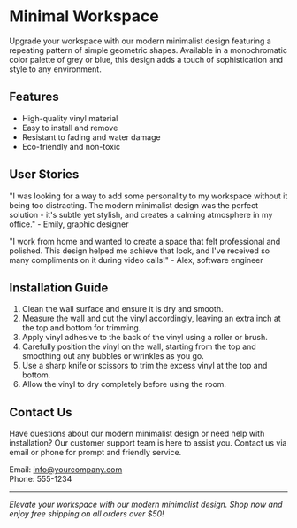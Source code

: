 <!--font:Poppins-->

# Minimal Workspace

Upgrade your workspace with our modern minimalist design featuring a repeating pattern of simple geometric shapes. Available in a monochromatic color palette of grey or blue, this design adds a touch of sophistication and style to any environment.

## Features

- High-quality vinyl material
- Easy to install and remove
- Resistant to fading and water damage
- Eco-friendly and non-toxic

## User Stories

"I was looking for a way to add some personality to my workspace without it being too distracting. The modern minimalist design was the perfect solution - it's subtle yet stylish, and creates a calming atmosphere in my office." - Emily, graphic designer

"I work from home and wanted to create a space that felt professional and polished. This design helped me achieve that look, and I've received so many compliments on it during video calls!" - Alex, software engineer

## Installation Guide

1. Clean the wall surface and ensure it is dry and smooth.
2. Measure the wall and cut the vinyl accordingly, leaving an extra inch at the top and bottom for trimming.
3. Apply vinyl adhesive to the back of the vinyl using a roller or brush.
4. Carefully position the vinyl on the wall, starting from the top and smoothing out any bubbles or wrinkles as you go.
5. Use a sharp knife or scissors to trim the excess vinyl at the top and bottom.
6. Allow the vinyl to dry completely before using the room.

## Contact Us

Have questions about our modern minimalist design or need help with installation? Our customer support team is here to assist you. Contact us via email or phone for prompt and friendly service.

Email: info@yourcompany.com  
Phone: 555-1234

---

_Elevate your workspace with our modern minimalist design. Shop now and enjoy free shipping on all orders over $50!_

<!--

Write me content for website with wallpaper which alt text is:

"A wallpaper with a repeating pattern of simple geometric shapes, in a monochromatic color palette such as grey or blue."

The name/title of the page should not be 1:1 copy of the alt text but rather a real content of the website which is using this wallpaper.

- Use markdown format 
- Start with heading
- Heading should be short and concise
- The content should look like a real website 
- The website should not be about the wallpaper, wallpaper is just a related background
- Heading should be contain work "wallpaper" or "background"
- Include real sections like references, contact, user stories, etc. use things relevant to the page purpose.
- Feel free to use structure like headings, bullets, numbering, blockquotes, paragraphs, horizontal lines, etc.
- You can use formatting like bold or _italic_
- You can include UTF-8 emojis
- Links should be only #hash anchors (and you can refer to the document itself)
- Do not include images


---


# Modern Minimalist Wallpaper for Your Home Office

Transform your home office with our modern minimalist wallpaper featuring a repeating pattern of simple geometric shapes. Available in a monochromatic color palette of grey or blue, this wallpaper adds a touch of sophistication and style to any workspace.

## Features

- High-quality vinyl material
- Easy to install and remove
- Resistant to fading and water damage
- Eco-friendly and non-toxic

## User Stories

"I recently redecorated my home office and was looking for a wallpaper that would add some visual interest without being too distracting. This wallpaper was the perfect choice - it's subtle yet stylish, and creates a calming atmosphere in my workspace." - Sarah, freelance writer

"I work from home and wanted to create a space that felt professional and polished. This wallpaper helped me achieve that look, and I've received so many compliments on it during video calls!" - Michael, marketing consultant

## Installation Guide

1. Clean the wall surface and ensure it is dry and smooth.
2. Measure the wall and cut the wallpaper accordingly, leaving an extra inch at the top and bottom for trimming.
3. Apply wallpaper adhesive to the back of the wallpaper using a roller or brush.
4. Carefully position the wallpaper on the wall, starting from the top and smoothing out any bubbles or wrinkles as you go.
5. Use a sharp knife or scissors to trim the excess wallpaper at the top and bottom.
6. Allow the wallpaper to dry completely before using the room.

## References

- [How to Install Wallpaper](#installation-guide)
- [Frequently Asked Questions](#faq)
- [Customer Reviews](#user-stories)

## Contact Us

Have questions about our wallpaper or need help with installation? Our customer support team is here to assist you. Contact us via email or phone for prompt and friendly service.

Email: info@yourcompany.com  
Phone: 555-1234

---

_Upgrade your home office with our modern minimalist wallpaper. Shop now and enjoy free shipping on all orders over $50!_


---


Heading should not include word "wallpaper". The website should not be about the wallpaper itself, wallpaper is just a related background, rewrite whole content.


---


# Elevate Your Home Office with Modern Minimalist Design

Looking to add a touch of sophistication and style to your home office? Our modern minimalist design features a repeating pattern of simple geometric shapes in a monochromatic color palette of grey or blue. This subtle yet stylish background will transform your workspace into a professional and polished environment.

## Features

- High-quality vinyl material
- Easy to install and remove
- Resistant to fading and water damage
- Eco-friendly and non-toxic

## User Stories

"I recently redecorated my home office and was looking for a way to make it feel more professional. The modern minimalist design provided the perfect backdrop for my video calls and added a touch of elegance to my workspace." - Sarah, freelance writer

"I spend a lot of time in my home office and wanted to create an environment that felt calming and inspiring. The simple geometric shapes of this design helped me achieve that look, and I've noticed a significant improvement in my productivity since installing it." - Michael, marketing consultant

## Installation Guide

1. Clean the wall surface and ensure it is dry and smooth.
2. Measure the wall and cut the vinyl accordingly, leaving an extra inch at the top and bottom for trimming.
3. Apply vinyl adhesive to the back of the vinyl using a roller or brush.
4. Carefully position the vinyl on the wall, starting from the top and smoothing out any bubbles or wrinkles as you go.
5. Use a sharp knife or scissors to trim the excess vinyl at the top and bottom.
6. Allow the vinyl to dry completely before using the room.

## References

- [How to Install Vinyl](#installation-guide)
- [Frequently Asked Questions](#faq)
- [Customer Reviews](#user-stories)

## Contact Us

Have questions about our modern minimalist design or need help with installation? Our customer support team is here to assist you. Contact us via email or phone for prompt and friendly service.

Email: info@yourcompany.com  
Phone: 555-1234

---

_Upgrade your home office with our modern minimalist design. Shop now and enjoy free shipping on all orders over $50!_


---


Heading is too long, rewrite whole content.


---


# Modern Minimalist Design for Your Home Office

Transform your home office with our modern minimalist design featuring a repeating pattern of simple geometric shapes. Available in a monochromatic color palette of grey or blue, this design adds a touch of sophistication and style to any workspace.

## Features

- High-quality vinyl material
- Easy to install and remove
- Resistant to fading and water damage
- Eco-friendly and non-toxic

## User Stories

"I recently redecorated my home office and was looking for a way to make it feel more professional. The modern minimalist design provided the perfect backdrop for my video calls and added a touch of elegance to my workspace." - Sarah, freelance writer

"I spend a lot of time in my home office and wanted to create an environment that felt calming and inspiring. The simple geometric shapes of this design helped me achieve that look, and I've noticed a significant improvement in my productivity since installing it." - Michael, marketing consultant

## Installation Guide

1. Clean the wall surface and ensure it is dry and smooth.
2. Measure the wall and cut the vinyl accordingly, leaving an extra inch at the top and bottom for trimming.
3. Apply vinyl adhesive to the back of the vinyl using a roller or brush.
4. Carefully position the vinyl on the wall, starting from the top and smoothing out any bubbles or wrinkles as you go.
5. Use a sharp knife or scissors to trim the excess vinyl at the top and bottom.
6. Allow the vinyl to dry completely before using the room.

## Contact Us

Have questions about our modern minimalist design or need help with installation? Our customer support team is here to assist you. Contact us via email or phone for prompt and friendly service.

Email: info@yourcompany.com  
Phone: 555-1234

---

_Upgrade your home office with our modern minimalist design. Shop now and enjoy free shipping on all orders over $50!_


---


Heading is too long, rewrite whole content.


---


# Modern Minimalist Design for Your Workspace

Upgrade your workspace with our modern minimalist design featuring a repeating pattern of simple geometric shapes. Available in a monochromatic color palette of grey or blue, this design adds a touch of sophistication and style to any environment.

## Features

- High-quality vinyl material
- Easy to install and remove
- Resistant to fading and water damage
- Eco-friendly and non-toxic

## User Stories

"I was looking for a way to add some personality to my workspace without it being too distracting. The modern minimalist design was the perfect solution - it's subtle yet stylish, and creates a calming atmosphere in my office." - Emily, graphic designer

"I work from home and wanted to create a space that felt professional and polished. This design helped me achieve that look, and I've received so many compliments on it during video calls!" - Alex, software engineer

## Installation Guide

1. Clean the wall surface and ensure it is dry and smooth.
2. Measure the wall and cut the vinyl accordingly, leaving an extra inch at the top and bottom for trimming.
3. Apply vinyl adhesive to the back of the vinyl using a roller or brush.
4. Carefully position the vinyl on the wall, starting from the top and smoothing out any bubbles or wrinkles as you go.
5. Use a sharp knife or scissors to trim the excess vinyl at the top and bottom.
6. Allow the vinyl to dry completely before using the room.

## Contact Us

Have questions about our modern minimalist design or need help with installation? Our customer support team is here to assist you. Contact us via email or phone for prompt and friendly service.

Email: info@yourcompany.com  
Phone: 555-1234

---

_Elevate your workspace with our modern minimalist design. Shop now and enjoy free shipping on all orders over $50!_


---


Write me a Google font which is best fitting for the website.

Pick from the list:
- Lobster
- Inter
- Playfair Display
- Roboto
- Montserrat
- Raleway
- Orbitron
- Alegreya
- Dancing Script
- Poppins
- IBM Plex Sans
- Futura
- Barlow Condensed
- Open Sans
- Exo 2
- Great Vibes
- Lato


Write just the font name nothing else.


---


Poppins

-->
